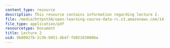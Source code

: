 ```yaml
---
content_type: resource
description: This resource contains information regarding lecture 2.
file: /media/https%3A/open-learning-course-data-rc.s3.amazonaws.com/14-75-political-economy-and-economic-development-fall-2012/9b60827b2c3b9451db47fd92163060ba_MIT14_75F12_Lec2.pdf
file_type: application/pdf
resourcetype: Document
title: Lecture 2
uid: 9b60827b-2c3b-9451-db47-fd92163060ba
---
```

